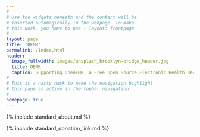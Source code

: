 ```yaml
---
#
# Use the widgets beneath and the content will be
# inserted automagically in the webpage. To make
# this work, you have to use › layout: frontpage
#
layout: page
title: "OEMR"
permalink: /index.html
header:
  image_fullwidth: images/unsplash_brooklyn-bridge_header.jpg
  title: OEMR
  caption: Supporting OpenEMR, a Free Open Source Electronic Health Record
#
# This is a nasty hack to make the navigation highlight
# this page as active in the topbar navigation
#
homepage: true
---
```


{% include standard_about.md %}

{% include standard_donation_link.md %}


